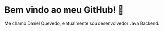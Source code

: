 # Bem vindo ao meu GitHub! 🚀

Me chamo Daniel Quevedo, e atualmente sou desenvolvedor Java Backend.
